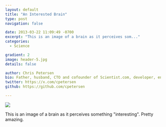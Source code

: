 ```yaml
---
layout: default
title: "An Interested Brain"
type: post
navigation: false

date: 2013-03-22 11:09:49 -0700
excerpt: "This is an image of a brain as it perceives som..."
categories:
  - Science

gradient: 2
image: header-5.jpg
details: false

author: Chris Petersen
bio: Father, husband, CTO and cofounder of Scientist.com, developer, entrepreneur and technologist.
twitter: https://x.com/cpetersen
github: https://github.com/cpetersen

---
```


<img src='http://49.media.tumblr.com/ee7d019aa4c408520993024118c6cab8/tumblr_mk16xe0jZ51qedj2ho1_500.gif' />

 This is an image of a brain as it perceives something "interesting". Pretty amazing.

 
